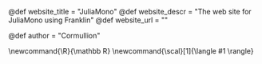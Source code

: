 <!--
Add here global page variables to use throughout your
website.
The website_* must be defined for the RSS to work
-->
@def website_title = "JuliaMono"
@def website_descr = "The web site for JuliaMono using Franklin"
@def website_url   = ""

@def author = "Cormullion"

<!--
Add here global latex commands to use throughout your
pages. It can be math commands but does not need to be.
For instance:
* \newcommand{\phrase}{This is a long phrase to copy.}
-->
\newcommand{\R}{\mathbb R}
\newcommand{\scal}[1]{\langle #1 \rangle}
